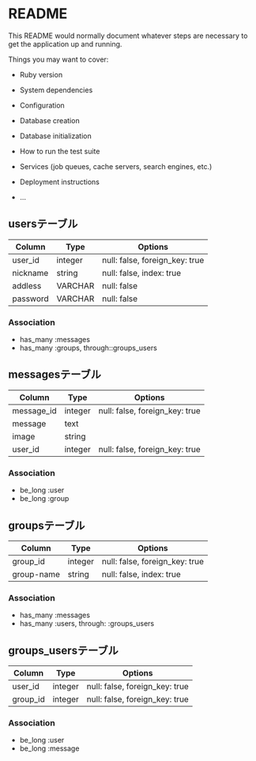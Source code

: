 # README

This README would normally document whatever steps are necessary to get the
application up and running.

Things you may want to cover:

* Ruby version

* System dependencies

* Configuration

* Database creation

* Database initialization

* How to run the test suite

* Services (job queues, cache servers, search engines, etc.)

* Deployment instructions

* ...


## usersテーブル
|Column|Type|Options|
|------|----|-------|
|user_id|integer|null: false, foreign_key: true|
|nickname|string|null: false, index: true|
|addless|VARCHAR|null: false|
|password|VARCHAR|null: false|
### Association
- has_many :messages
- has_many :groups, through::groups_users


## messagesテーブル
|Column|Type|Options|
|------|----|-------|
|message_id|integer|null: false, foreign_key: true|
|message|text||
|image|string||
|user_id|integer|null: false, foreign_key: true|
### Association
- be_long :user
- be_long :group
<!-- バリデーションで,メッセージと画像がどちらもない場合投稿できないようにする。-->


## groupsテーブル
|Column|Type|Options|
|------|----|-------|
|group_id|integer|null: false, foreign_key: true|
|group-name|string|null: false, index: true|
### Association
- has_many :messages
- has_many :users, through: :groups_users


## groups_usersテーブル
|Column|Type|Options|
|------|----|-------|
|user_id|integer|null: false, foreign_key: true|
|group_id|integer|null: false, foreign_key: true|
### Association
- be_long :user
- be_long :message

